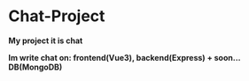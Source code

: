 # Chat-Project

**My project it is chat**

**Im write chat on: frontend(Vue3), backend(Express) + soon... DB(MongoDB)**
